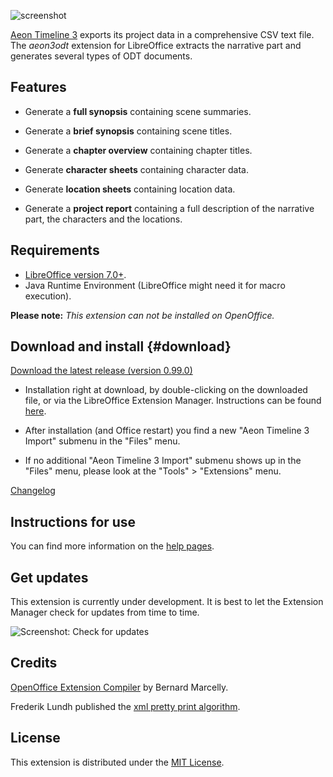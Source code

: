 ![screenshot](Screenshots/lo_menu.png)

[Aeon Timeline 3](https://timeline.app/) exports its project data in a comprehensive CSV text file.
The *aeon3odt* extension for LibreOffice extracts the narrative part and generates several types 
of ODT documents.

## Features


-   Generate a **full synopsis** containing scene summaries.

-   Generate a **brief synopsis** containing scene titles.

-   Generate a **chapter overview** containing chapter titles.

-   Generate **character sheets** containing character data.

-   Generate **location sheets** containing location data.

-   Generate a **project report** containing a full description of the narrative part, the characters and the locations.


## Requirements

-   [LibreOffice version 7.0+](https://www.libreoffice.org/).
-   Java Runtime Environment (LibreOffice might need it for macro
    execution).

__Please note:__  _This extension can not be installed on OpenOffice._

## Download and install {#download}

[Download the latest release (version 0.99.0)](https://raw.githubusercontent.com/peter88213/aeon3odt/master/dist/aeon3odt-L-0.99.0.oxt)

-   Installation right at download, by double-clicking on the downloaded 
    file, or via the LibreOffice Extension Manager. Instructions can be found [here](https://wiki.documentfoundation.org/Documentation/HowTo/install_extension).

-   After installation (and Office restart) you find a new "Aeon Timeline 3
    Import" submenu in the "Files" menu.

-   If no additional "Aeon Timeline 3 Import" submenu shows up in the
    "Files" menu, please look at the "Tools" > "Extensions" menu.

[Changelog](changelog)

## Instructions for use

You can find more information on the [help pages](help).

## Get updates

This extension is currently under development. It is best to let the Extension Manager check for updates from time to time.

![Screenshot: Check for updates](Screenshots/check_updates.png)


## Credits

[OpenOffice Extension
Compiler](https://wiki.openoffice.org/wiki/Extensions_Packager#Extension_Compiler)
by Bernard Marcelly.

Frederik Lundh published the [xml pretty print algorithm](http://effbot.org/zone/element-lib.htm#prettyprint).

## License

This extension is distributed under the [MIT
License](http://www.opensource.org/licenses/mit-license.php).
